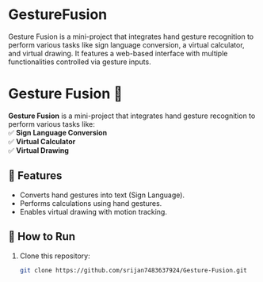 # GestureFusion
Gesture Fusion is a mini-project that integrates hand gesture recognition to perform various tasks like sign language conversion, a virtual calculator, and virtual drawing. It features a web-based interface with multiple functionalities controlled via gesture inputs.
# Gesture Fusion 🎯  

**Gesture Fusion** is a mini-project that integrates hand gesture recognition to perform various tasks like:  
✅ **Sign Language Conversion**  
✅ **Virtual Calculator**  
✅ **Virtual Drawing**  

## 🚀 Features  
- Converts hand gestures into text (Sign Language).  
- Performs calculations using hand gestures.  
- Enables virtual drawing with motion tracking.  

## 📌 How to Run  
1. Clone this repository:  
   ```sh
   git clone https://github.com/srijan7483637924/Gesture-Fusion.git
